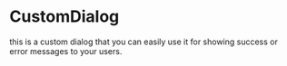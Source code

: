 # CustomDialog
this is a custom dialog that you can easily use it for showing success or error messages to your users.
